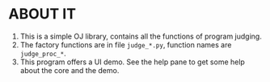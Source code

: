 # ABOUT IT
1. This is a simple OJ library, contains all the functions of program judging.<br>
2. The factory functions are in file `judge_*.py`, function names are `judge_proc_*`.
3. This program offers a UI demo. See the help pane to get some help about the core and the demo.